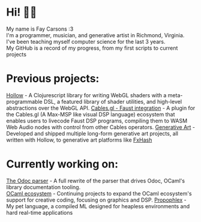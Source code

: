 # Hi! 👋🏻
My name is Fay Carsons :3 <br>
I'm a programmer, musician, and generative artist in Richmond, Virginia. <br>
I've been teaching myself computer science for the last 3 years. <br> 
My GitHub is a record of my progress, from my first scripts to current projects <br>

# Previous projects:
[Hollow](https://github.com/Ella-Hoeppner/hollow) - A Clojurescript library for writing WebGL shaders with a meta-programmable DSL, a featured library of shader utilities, and high-level abstractions over the WebGL API.
[Cables.gl - Faust integration](https://github.com/FayCarsons/Cables-Faust-Plugin) - A plugin for the Cables.gl (A Max-MSP like visual DSP language) ecosystem that enables users to livecode Faust DSP programs, compiling them to WASM Web Audio nodes with control from other Cables operators.
[Generative Art](https://github.com/FayCarsons/Angels) - Developed and shipped multiple long-form generative art projects, all written with Hollow, to generative art platforms like [FxHash](https://fxhash.xyz)

# Currently working on: 
[The Odoc parser](https://github.com/FayCarsons/odoc) - A full rewrite of the parser that drives Odoc, OCaml's library documentation tooling.<br>
[OCaml ecosystem](https://github.com/FayCarsons/OCaml-monome) - Continuing projects to expand the OCaml ecosystem's support for creative coding, focusing on graphics and DSP. 
[Propophlex](https://github.com/FayCarsons/Propophlex) - My pet language, a compiled ML designed for heapless environments and hard real-time applications
